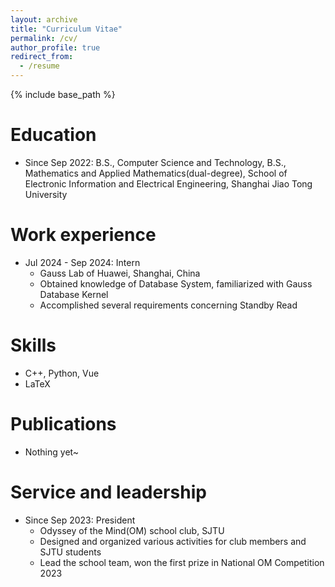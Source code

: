 ```yaml
---
layout: archive
title: "Curriculum Vitae"
permalink: /cv/
author_profile: true
redirect_from:
  - /resume
---
```


{% include base_path %}

Education
======
- Since Sep 2022: B.S., Computer Science and Technology, B.S., Mathematics and Applied Mathematics(dual-degree), School of Electronic Information and Electrical Engineering, Shanghai Jiao Tong University

Work experience
======
- Jul 2024 - Sep 2024: Intern
  - Gauss Lab of Huawei, Shanghai, China
  - Obtained knowledge of Database System, familiarized with Gauss Database Kernel
  - Accomplished several requirements concerning Standby Read
  
Skills
======
- C++, Python, Vue
- LaTeX

Publications
======
- Nothing yet~
  
Service and leadership
======
- Since Sep 2023: President
  - Odyssey of the Mind(OM) school club, SJTU
  - Designed and organized various activities for club members and SJTU students
  - Lead the school team, won the first prize in National OM Competition 2023
